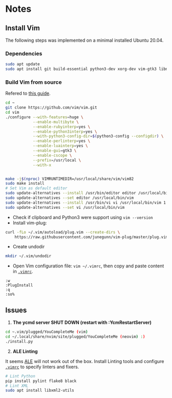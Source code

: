 # Notes

## Install Vim
The following steps was implemented on a minimal installed Ubuntu 20.04.
### Dependencies
```bash
sudo apt update
sudo apt install git build-essential python3-dev xorg-dev vim-gtk3 libncurses-dev curl  
```
### Build Vim from source
Refered to [this guide](https://github.com/ycm-core/YouCompleteMe/wiki/Building-Vim-from-source).
```bash
cd ~
git clone https://github.com/vim/vim.git
cd vim
./configure --with-features=huge \
            --enable-multibyte \
            --enable-rubyinterp=yes \
            --enable-python3interp=yes \
            --with-python3-config-dir=$(python3-config --configdir) \
            --enable-perlinterp=yes \
            --enable-luainterp=yes \
            --enable-gui=gtk3 \
            --enable-cscope \
            --prefix=/usr/local \
            --with-x


make -j$(nproc) VIMRUNTIMEDIR=/usr/local/share/vim/vim82
sudo make install
# Set Vim as default editor
sudo update-alternatives --install /usr/bin/editor editor /usr/local/bin/vim 1
sudo update-alternatives --set editor /usr/local/bin/vim
sudo update-alternatives --install /usr/bin/vi vi /usr/local/bin/vim 1
sudo update-alternatives --set vi /usr/local/bin/vim
```
- Check if clipboard and Python3 were support using `vim --version`
- Install vim-plug: 
```bash
curl -fLo ~/.vim/autoload/plug.vim --create-dirs \
    https://raw.githubusercontent.com/junegunn/vim-plug/master/plug.vim
```
- Create undodir
```bash
mkdir ~/.vim/undodir
```
- Open Vim configuration file: `vim ~/.vimrc`, then copy and paste content in [`.vimrc`](https://github.com/linZHank/dev-configs/blob/master/vim/.vimrc). 
```vim
:w
:PlugInstall
:q
:so%
```

## Issues
1. **The ycmd server SHUT DOWN (restart with :YcmRestartServer)**

```bash
cd ~.vim/plugged/YouCompleteMe (vim)
cd ~/.local/share/nvim/site/plugged/YouCompleteMe (neovim) :)
./install.py
```

2. **ALE Linting** 

It seems [ALE](https://github.com/dense-analysis/ale) will not work out of the box. Install Linting tools and configure [`.vimrc`](https://github.com/linZHank/dev-configs/blob/master/vim/.vimrc) to specify linters and fixers.
```bash
# Lint Python
pip install pylint flake8 black
# Lint XML
sudo apt install libxml2-utils
```
